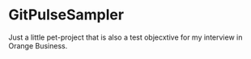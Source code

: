 # GitPulseSampler
Just a little pet-project that is also a test objecxtive for my interview in Orange Business.
